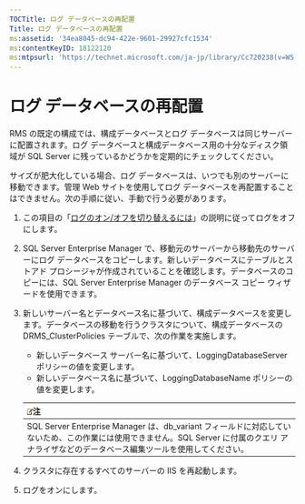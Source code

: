 ```yaml
---
TOCTitle: ログ データベースの再配置
Title: ログ データベースの再配置
ms:assetid: '34ea8045-dc94-422e-9601-29927cfc1534'
ms:contentKeyID: 18122120
ms:mtpsurl: 'https://technet.microsoft.com/ja-jp/library/Cc720238(v=WS.10)'
---
```


ログ データベースの再配置
=========================

RMS の既定の構成では、構成データベースとログ データベースは同じサーバーに配置されます。ログ データベースと構成データベース用の十分なディスク領域が SQL Server に残っているかどうかを定期的にチェックしてください。

サイズが肥大化している場合、ログ データベースは、いつでも別のサーバーに移動できます。管理 Web サイトを使用してログ データベースを再配置することはできません。次の手順に従い、手動で行う必要があります。

1.  この項目の「[ログのオン/オフを切り替えるには](https://technet.microsoft.com/8e672f95-566f-4070-9a2a-2f70f087148f)」の説明に従ってログをオフにします。
2.  SQL Server Enterprise Manager で、移動元のサーバーから移動先のサーバーにログ データベースをコピーします。新しいデータベースにテーブルとストアド プロシージャが作成されていることを確認します。データベースのコピーには、SQL Server Enterprise Manager のデータベース コピー ウィザードを使用できます。
3.  新しいサーバー名とデータベース名に基づいて、構成データベースを変更します。データベースの移動を行うクラスタについて、構成データベースの DRMS\_ClusterPolicies テーブルで、次の作業を実施します。
    -   新しいデータベース サーバー名に基づいて、LoggingDatabaseServer ポリシーの値を変更します。
    -   新しいデータベース名に基づいて、LoggingDatabaseName ポリシーの値を変更します。

    | ![](images/Cc720238.note(WS.10).gif)注                                                                                                                            |
    |------------------------------------------------------------------------------------------------------------------------------------------------------------------------------------------------|
    | SQL Server Enterprise Manager は、db\_variant フィールドに対応していないため、この作業には使用できません。SQL Server に付属のクエリ アナライザなどのデータベース編集ツールを使用してください。 |

4.  クラスタに存在するすべてのサーバーの IIS を再起動します。
5.  ログをオンにします。
